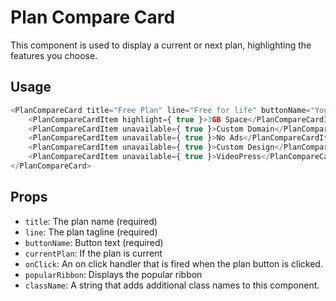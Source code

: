 # Plan Compare Card

This component is used to display a current or next plan, highlighting the features you choose.

## Usage

```javascript
<PlanCompareCard title="Free Plan" line="Free for life" buttonName="Your Plan" currentPlan={ true }>
	<PlanCompareCardItem highlight={ true }>3GB Space</PlanCompareCardItem>
	<PlanCompareCardItem unavailable={ true }>Custom Domain</PlanCompareCardItem>
	<PlanCompareCardItem unavailable={ true }>No Ads</PlanCompareCardItem>
	<PlanCompareCardItem unavailable={ true }>Custom Design</PlanCompareCardItem>
	<PlanCompareCardItem unavailable={ true }>VideoPress</PlanCompareCardItem>
</PlanCompareCard>
```

## Props

- `title`: The plan name (required)
- `line`: The plan tagline (required)
- `buttonName`: Button text (required)
- `currentPlan`: If the plan is current
- `onClick`: An on click handler that is fired when the plan button is clicked.
- `popularRibbon`: Displays the popular ribbon
- `className`: A string that adds additional class names to this component.
